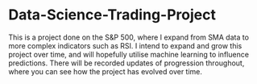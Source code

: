 # Data-Science-Trading-Project
This is a project done on the S&amp;P 500, where I expand from SMA data to more complex indicators such as RSI. I intend to expand and grow this project over time, and will hopefully utilise machine learning to influence predictions.
There will be recorded updates of progression throughout, where you can see how the project has evolved over time. 
